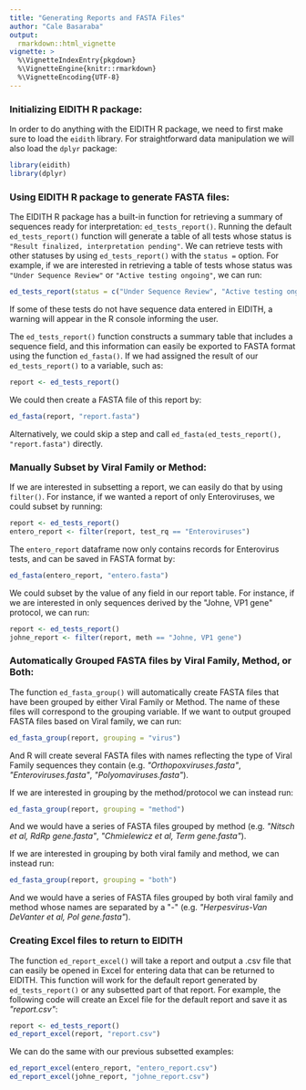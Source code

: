 ```yaml
---
title: "Generating Reports and FASTA Files"
author: "Cale Basaraba"
output: 
  rmarkdown::html_vignette
vignette: >
  %\VignetteIndexEntry{pkgdown}
  %\VignetteEngine{knitr::rmarkdown}
  %\VignetteEncoding{UTF-8}
---
```



  
  
### Initializing EIDITH R package:

In order to do anything with the EIDITH R package, we need to first make sure to load the `eidith` library. For straightforward data manipulation we will also load the `dplyr` package:

```r
library(eidith)
library(dplyr)
```

  
  
### Using EIDITH R package to generate FASTA files:

The EIDITH R package has a built-in function for retrieving a summary of sequences ready for interpretation: `ed_tests_report()`. Running the default `ed_tests_report()` function will generate a table of all tests whose status is `"Result finalized, interpretation pending"`. We can retrieve tests with other statuses by using `ed_tests_report()` with the `status =` option. For example, if we are interested in retrieving a table of tests whose status was `"Under Sequence Review"` or `"Active testing ongoing"`, we can run:  

```r
ed_tests_report(status = c("Under Sequence Review", "Active testing ongoing"))
```

If some of these tests do not have sequence data entered in EIDITH, a warning will appear in the R console informing the user.


The `ed_tests_report()` function constructs a summary table that includes a sequence field, and this information can easily be exported to FASTA format using the function `ed_fasta()`. If we had assigned the result of our `ed_tests_report()` to a variable, such as:  


```r
report <- ed_tests_report()  
```

We could then create a FASTA file of this report by:  

```r
ed_fasta(report, "report.fasta")  
```

Alternatively, we could skip a step and call `ed_fasta(ed_tests_report(), "report.fasta")` directly.
  
  
### Manually Subset by Viral Family or Method:  

If we are interested in subsetting a report, we can easily do that by using `filter()`. For instance, if we wanted a report of only Enteroviruses, we could subset by running:


```r
report <- ed_tests_report()
entero_report <- filter(report, test_rq == "Enteroviruses")
```

The `entero_report` dataframe now only contains records for Enterovirus tests, and can be saved in FASTA format by:


```r
ed_fasta(entero_report, "entero.fasta")
```

We could subset by the value of any field in our report table. For instance, if we are interested in only sequences derived by the "Johne, VP1 gene" protocol, we can run:

```r
report <- ed_tests_report()
johne_report <- filter(report, meth == "Johne, VP1 gene")
```
  
  
### Automatically Grouped FASTA files by Viral Family, Method, or Both:  

The function `ed_fasta_group()` will automatically create FASTA files that have been grouped by either Viral Family or Method. The name of these files will correspond to the grouping variable. If we want to output grouped FASTA files based on Viral family, we can run:


```r
ed_fasta_group(report, grouping = "virus")
```

And R will create several FASTA files with names reflecting the type of Viral Family sequences they contain (e.g. *"Orthopoxviruses.fasta"*, *"Enteroviruses.fasta"*, *"Polyomaviruses.fasta"*).  

If we are interested in grouping by the method/protocol we can instead run:


```r
ed_fasta_group(report, grouping = "method")
```

And we would have a series of FASTA files grouped by method (e.g. *"Nitsch et al, RdRp gene.fasta"*, *"Chmielewicz et al, Term gene.fasta"*).  

If we are interested in grouping by both viral family and method, we can instead run:


```r
ed_fasta_group(report, grouping = "both")
```

And we would have a series of FASTA files grouped by both viral family and method whose names are separated by a "-" (e.g. *"Herpesvirus-Van DeVanter et al, Pol gene.fasta"*).

### Creating Excel files to return to EIDITH  
  
The function `ed_report_excel()` will take a report and output a .csv file that can easily be opened in Excel for entering data that can be returned to EIDITH. This function will work for the default report generated by `ed_tests_report()` or any subsetted part of that report. For example, the following code will create an Excel file for the default report and save it as *"report.csv"*:


```r
report <- ed_tests_report()
ed_report_excel(report, "report.csv")
```
  
We can do the same with our previous subsetted examples:  

```r
ed_report_excel(entero_report, "entero_report.csv")
ed_report_excel(johne_report, "johne_report.csv")
```
